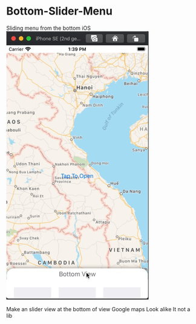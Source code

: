 # Bottom-Slider-Menu
Sliding menu from the bottom iOS
![](review.gif)

Make an slider view at the bottom of view
Google maps Look alike 
It not a lib
